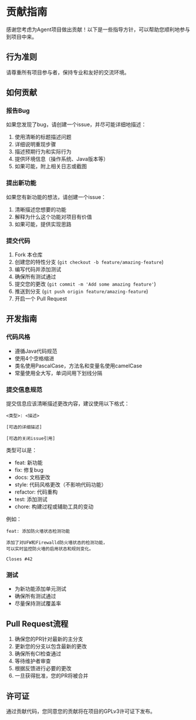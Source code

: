 # 贡献指南

感谢您考虑为Agent项目做出贡献！以下是一些指导方针，可以帮助您顺利地参与到项目中来。

## 行为准则

请尊重所有项目参与者，保持专业和友好的交流环境。

## 如何贡献

### 报告Bug

如果您发现了bug，请创建一个issue，并尽可能详细地描述：

1. 使用清晰的标题描述问题
2. 详细说明重现步骤
3. 描述预期行为和实际行为
4. 提供环境信息（操作系统、Java版本等）
5. 如果可能，附上相关日志或截图

### 提出新功能

如果您有新功能的想法，请创建一个issue：

1. 清晰描述您想要的功能
2. 解释为什么这个功能对项目有价值
3. 如果可能，提供实现思路

### 提交代码

1. Fork 本仓库
2. 创建您的特性分支 (`git checkout -b feature/amazing-feature`)
3. 编写代码并添加测试
4. 确保所有测试通过
5. 提交您的更改 (`git commit -m 'Add some amazing feature'`)
6. 推送到分支 (`git push origin feature/amazing-feature`)
7. 开启一个 Pull Request

## 开发指南

### 代码风格

- 遵循Java代码规范
- 使用4个空格缩进
- 类名使用PascalCase，方法名和变量名使用camelCase
- 常量使用全大写，单词间用下划线分隔

### 提交信息规范

提交信息应该清晰描述更改内容，建议使用以下格式：

```
<类型>: <描述>

[可选的详细描述]

[可选的关闭issue引用]
```

类型可以是：
- feat: 新功能
- fix: 修复bug
- docs: 文档更改
- style: 代码风格更改（不影响代码功能）
- refactor: 代码重构
- test: 添加测试
- chore: 构建过程或辅助工具的变动

例如：
```
feat: 添加防火墙状态检测功能

添加了对UFW和Firewalld防火墙状态的检测功能，
可以实时监控防火墙的启用状态和规则变化。

Closes #42
```

### 测试

- 为新功能添加单元测试
- 确保所有测试通过
- 尽量保持测试覆盖率

## Pull Request流程

1. 确保您的PR针对最新的主分支
2. 更新您的分支以包含最新的更改
3. 确保所有CI检查通过
4. 等待维护者审查
5. 根据反馈进行必要的更改
6. 一旦获得批准，您的PR将被合并

## 许可证

通过贡献代码，您同意您的贡献将在项目的GPLv3许可证下发布。

